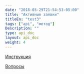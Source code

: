 ```yaml
---
date: "2018-03-29T21:54:53-05:00"
title: "Активные заявки"
titleEn: "test3"
tags: ["api", "метод"]
Description: ""
type: api_doc
layout: api_doc
weight: 4
---
```


[Инструкция](/registration/instruction/)

[Вопросы](/registration/questions/=)